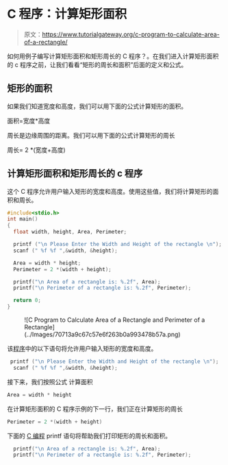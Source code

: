 # C 程序：计算矩形面积

> 原文：<https://www.tutorialgateway.org/c-program-to-calculate-area-of-a-rectangle/>

如何用例子编写计算矩形面积和矩形周长的 C 程序？。在我们进入计算矩形面积的 c 程序之前，让我们看看“矩形的周长和面积”后面的定义和公式。

## 矩形的面积

如果我们知道宽度和高度，我们可以用下面的公式计算矩形的面积。

面积=宽度*高度

周长是边缘周围的距离。我们可以用下面的公式计算矩形的周长

周长= 2 *(宽度+高度)

## 计算矩形面积和矩形周长的 c 程序

这个 C 程序允许用户输入矩形的宽度和高度。使用这些值，我们将计算矩形的面积和周长。

```c
#include<stdio.h>
int main()
{
  float width, height, Area, Perimeter; 

  printf ("\n Please Enter the Width and Height of the rectangle \n");
  scanf (" %f %f ",&width, &height);

  Area = width * height;
  Perimeter = 2 *(width + height);

  printf("\n Area of a rectangle is: %.2f", Area);
  printf("\n Perimeter of a rectangle is: %.2f", Perimeter);

  return 0;
}
```

<figure class="wp-block-image">![C Program to Calculate Area of a Rectangle and Perimeter of a Rectangle](../Images/70713a9c67c57e6f263b0a993478b57a.png)</figure>

该[程序](https://www.tutorialgateway.org/c-programming-examples/)中的以下语句将允许用户输入矩形的宽度和高度。

```c
 printf ("\n Please Enter the Width and Height of the rectangle \n");
  scanf (" %f %f ",&width, &height);
```

接下来，我们按照公式 计算面积

```c
Area = width * height
```

在计算矩形面积的 C 程序示例的下一行，我们正在计算矩形的周长

```c
Perimeter = 2 *(width + height)
```

下面的 [C 编程](https://www.tutorialgateway.org/c-programming/) printf 语句将帮助我们打印矩形的周长和面积。

```c
  printf("\n Area of a rectangle is: %.2f", Area);
  printf("\n Perimeter of a rectangle is: %.2f", Perimeter);
```
